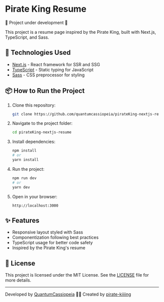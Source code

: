# Pirate King Resume

🚧 Project under development 🚧

This project is a resume page inspired by the Pirate King, built with Next.js, TypeScript, and Sass.

## 🚀 Technologies Used

- [Next.js](https://nextjs.org/) - React framework for SSR and SSG
- [TypeScript](https://www.typescriptlang.org/) - Static typing for JavaScript
- [Sass](https://sass-lang.com/) - CSS preprocessor for styling

## 📦 How to Run the Project

1. Clone this repository:

   ```bash
   git clone https://github.com/quantumcassiopeia/pirateKing-nextjs-resume.git
   ```

2. Navigate to the project folder:

   ```bash
   cd pirateKing-nextjs-resume
   ```

3. Install dependencies:

   ```bash
   npm install
   # or
   yarn install
   ```

4. Run the project:

   ```bash
   npm run dev
   # or
   yarn dev
   ```

5. Open in your browser:

   ```
   http://localhost:3000
   ```

## ✨ Features

- Responsive layout styled with Sass
- Componentization following best practices
- TypeScript usage for better code safety
- Inspired by the Pirate King's resume

## 📜 License

This project is licensed under the MIT License. See the [LICENSE](LICENSE) file for more details.

---

Developed by [QuantumCassiopeia](https://github.com/quantumcassiopeia) 🏴‍☠️
Created by [pirate-kiiiing](https://github.com/pirate-kiiiing)
